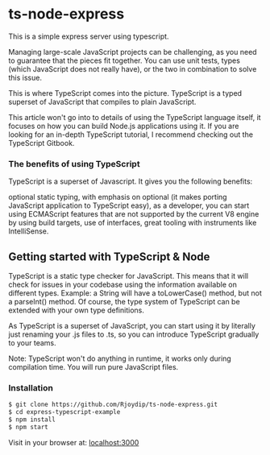 # ts-node-express

This is a simple express server using typescript.

Managing large-scale JavaScript projects can be challenging, as you need to guarantee that the pieces fit together. You can use unit tests, types (which JavaScript does not really have), or the two in combination to solve this issue.

This is where TypeScript comes into the picture. TypeScript is a typed superset of JavaScript that compiles to plain JavaScript.

This article won't go into to details of using the TypeScript language itself, it focuses on how you can build Node.js applications using it. If you are looking for an in-depth TypeScript tutorial, I recommend checking out the TypeScript Gitbook.

### The benefits of using TypeScript

TypeScript is a superset of Javascript. It gives you the following benefits:

optional static typing, with emphasis on optional (it makes porting JavaScript application to TypeScript easy),
as a developer, you can start using ECMAScript features that are not supported by the current V8 engine by using build targets,
use of interfaces,
great tooling with instruments like IntelliSense.

## Getting started with TypeScript & Node

TypeScript is a static type checker for JavaScript. This means that it will check for issues in your codebase using the information available on different types. Example: a String will have a toLowerCase() method, but not a parseInt() method. Of course, the type system of TypeScript can be extended with your own type definitions.

As TypeScript is a superset of JavaScript, you can start using it by literally just renaming your .js files to .ts, so you can introduce TypeScript gradually to your teams.

Note: TypeScript won't do anything in runtime, it works only during compilation time. You will run pure JavaScript files.

### Installation

```sh
$ git clone https://github.com/Rjoydip/ts-node-express.git
$ cd express-typescript-example
$ npm install
$ npm start
```

Visit in your browser at: [localhost:3000](http://localhost:3000)
